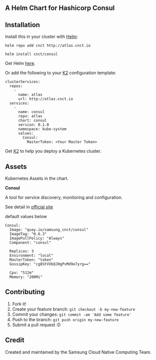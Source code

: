 ## A Helm Chart for Hashicorp Consul

## Installation
Install this in your cluster with [Helm](https://github.com/kubernetes/helm):

```
helm repo add cnct http://atlas.cnct.io
```
```
helm install cnct/consul
```

Get Helm [here](https://github.com/kubernetes/helm/blob/master/docs/install.md).

Or add the following to your [K2](https://github.com/samsung-cnct/k2) configuration template:
```
clusterServices:
  repos:
    -
      name: atlas
      url: http://atlas.cnct.io
  services:
    -
      name: consul
      repo: atlas
      chart: consul
      version: 0.1.0
      namespace: kube-system
      values:
        Consul:
          MasterToken: <Your Master Token>
```

Get [K2](https://github.com/samsung-cnct/k2) to help you deploy a Kubernetes cluster.

## Assets
Kubernetes Assets in the chart.

**Consul**

A tool for service discovery, monitoring and configuration.

See detail in [official site](https://www.consul.io)

default values below

```
Consul:
  Image: "quay.io/samsung_cnct/consul"
  ImageTag: "0.6.3"
  ImagePullPolicy: "Always"
  Component: "consul"

  Replicas: 3
  Environment: "local"
  MasterToken: "token"
  GossipKey: "cg8StVXbQJ0gPvMd9o7yrg=="

  Cpu: "512m"
  Memory: "200Mi"
```

## Contributing

1. Fork it!
2. Create your feature branch: `git checkout -b my-new-feature`
3. Commit your changes: `git commit -am 'Add some feature'`
4. Push to the branch: `git push origin my-new-feature`
5. Submit a pull request :D

## Credit

Created and maintained by the Samsung Cloud Native Computing Team.
